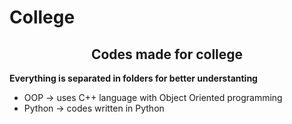 # College

<h2 align="center">Codes made for college</h2>



**Everything is separated in folders for better understanting**

- OOP -> uses C++ language with Object Oriented programming
- Python -> codes written in Python

